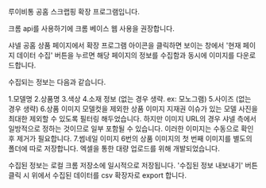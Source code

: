 루이비통 공홈 스크랩핑 확장 프로그램입니다.

크롬 api를 사용하기에 크롬 베이스 웹 사용을 권장합니다.

샤넬 공홈 상품 페이지에서 확장 프로그램 아이콘을 클릭하면 보이는 창에서 '현재 페이지 데이터 수집' 버튼을 누르면 해당 페이지의 정보를 수집함과 동시에 이미지를 다운로드합니다.

수집되는 정보는 다음과 같습니다.

1.모델명
2.상품명
3.색상
4.소재 정보 (없는 경우 생략. ex: 모노그램)
5.사이즈 (없는 경우 생략)
6.상품 이미지
  모델컷을 제외한 상품 이미지 지재권 이슈가 있는 모델 사진을 최대한 제외할 수 있도록 필터링 해두었습니다. 하지만 이미지 URL의 경우 샤넬 측에서 일방적으로 정하는 것이므로 일부 포함될 수 있습니다.
  이러한 이미지는 수동으로 확인 후 제거가 필요합니다.
7.썸네일 이미지 6번의 상품 이미지의 첫 번째 이미지를 별도의 폴더에 따로 저장합니다. 엑셀을 통한 대량 업로드를 위해 개발되었습니다.

수집된 정보는 로컬 크롬 저장소에 일시적으로 저장됩니다. '수집된 정보 내보내기' 버튼 클릭 시 위에서 수집된 데이터를 csv 확장자로 export 합니다.
